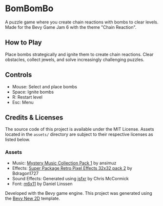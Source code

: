 # BomBomBo

A puzzle game where you create chain reactions with bombs to clear levels.
Made for the Bevy Game Jam 6 with the theme "Chain Reaction".

## How to Play
Place bombs strategically and ignite them to create chain reactions.
Clear obstacles, collect jewels, and solve increasingly challenging puzzles.

## Controls
- Mouse: Select and place bombs
- Space: Ignite bombs
- R: Restart level
- Esc: Menu

## Credits & Licenses

The source code of this project is available under the MIT License.
Assets located in the `assets/` directory are subject to their respective licenses as listed below.

### Assets
- Music: [Mystery Music Collection Pack 1](https://ansimuz.itch.io/mystery-music-collection-pack-1) by ansimuz
- Effects: [Super Package Retro Pixel Effects 32x32 pack 2](https://bdragon1727.itch.io/super-package-retro-pixel-effects-32x32-pack-2) by Bdragon1727
- Sound Effects: Generated using [jsfxr](https://pro.sfxr.me/) by Chris McCormick
- Font: [m6x11](https://managore.itch.io/m6x11) by Daniel Linssen

Developed with the Bevy game engine. This project was generated using the [Bevy New 2D](https://github.com/TheBevyFlock/bevy_new_2d) template.